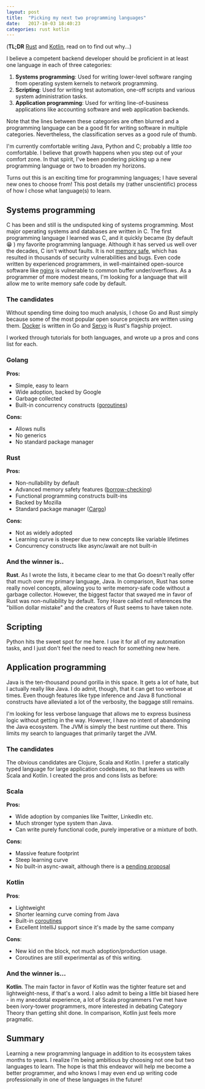 ```yaml
---
layout: post
title:  "Picking my next two programming languages"
date:   2017-10-03 18:40:23
categories: rust kotlin
---
```


(**TL;DR** [Rust](https://www.rust-lang.org) and [Kotlin](https://kotlinlang.org/), read on to find out why...)

I believe a competent backend developer should be proficient in at least one language in each of three categories:
1. **Systems programming**: Used for writing lower-level software ranging from operating system kernels to network programming. 
2. **Scripting**: Used for writing test automation, one-off scripts and various system administration tasks.
3. **Application programming**: Used for writing line-of-business applications like accounting software and web application backends.

Note that the lines between these categories are often blurred and a programming language can be a good fit for writing
software in multiple categories. Nevertheless, the classification serves as a good rule of thumb.

I'm currently comfortable writing Java, Python and C; probably a little _too_ comfortable. I believe that growth happens when you step out of 
your comfort zone. In that spirit, I've been pondering picking up a new programming language or two to
broaden my horizons.

Turns out this is an exciting time for programming languages; I have several new ones to choose from!  This post details my (rather unscientific)
process of how I chose what language(s) to learn.

## Systems programming

C has been and still is the undisputed king of systems programming. Most major operating systems and databases are written
in C. The first programming language I learned was C, and it quickly became (by default 😁 ) my favorite programming language.
Although it has served us well over the decades, C isn't without faults. It is not [memory safe](https://en.wikipedia.org/wiki/Memory_safety),
which has resulted in thousands of security vulnerabilities and bugs. Even code written by experienced programmers, in well-maintained 
open-source software like [nginx](https://nvd.nist.gov/vuln/detail/CVE-2009-2629)
is vulnerable to common buffer under/overflows. As a programmer of more modest means, I'm looking for a language that will allow me to
write memory safe code by default.

### The candidates

Without spending time doing too much analysis, I chose Go and Rust simply because some of the most popular
open source projects are written using them. [Docker](https://www.docker.com/) is written in Go and [Servo](https://servo.org/) is Rust's flagship project.

I worked through tutorials for both languages, and wrote up a pros and cons list for each.

### Golang

**Pros:**
* Simple, easy to learn
* Wide adoption, backed by Google
* Garbage collected
* Built-in concurrency constructs ([goroutines](https://gobyexample.com/goroutines))

**Cons:**
* Allows nulls
* No generics
* No standard package manager

### Rust
**Pros:**
* Non-nullability by default
* Advanced memory safety features ([borrow-checking](https://doc.rust-lang.org/1.8.0/book/references-and-borrowing.html))
* Functional programming constructs built-ins
* Backed by Mozilla
* Standard package manager ([Cargo](http://doc.crates.io/))

**Cons:**
* Not as widely adopted
* Learning curve is steeper due to new concepts like variable lifetimes
* Concurrency constructs like async/await are not built-in

### And the winner is..

**Rust**. As I wrote the lists, it became clear to me that Go doesn't really offer that much over my primary language, Java.
In comparison, Rust has some really novel concepts, allowing you to write memory-safe code without a garbage collector. However,
the biggest factor that swayed me in favor of Rust was non-nullability by default. Tony Hoare called null references
the "billion dollar mistake" and the creators of Rust seems to have taken note.

## Scripting

Python hits the sweet spot for me here. I use it for all of my automation tasks, and I just don't feel the need to reach for
something new here.

## Application programming

Java is the ten-thousand pound gorilla in this space. It gets a lot of hate, but I actually really like Java. I do admit, though,
that it can get too verbose at times. Even though features like type inference and Java 8 functional constructs have alleviated a lot of the verbosity, the baggage still
remains. 

I'm looking for less verbose language that allows me to express business logic without getting in the way.
However, I have no intent of abandoning the Java ecosystem. The JVM is simply the best runtime out there.
This limits my search to languages that primarily target the JVM.

### The candidates

The obvious candidates are Clojure, Scala and Kotlin. I prefer a statically typed language for large application codebases, so that leaves us with Scala and Kotlin.
I created the pros and cons lists as before:

### Scala

**Pros:**
* Wide adoption by companies like Twitter, LinkedIn etc.
* Much stronger type system than Java.
* Can write purely functional code, purely imperative or a mixture of both. 

**Cons:**
* Massive feature footprint 
* Steep learning curve
* No built-in async-await, although there is a [pending proposal](http://docs.scala-lang.org/sips/pending/async.html)

### Kotlin

**Pros**:
* Lightweight
* Shorter learning curve coming from Java
* Built-in [coroutines](https://kotlinlang.org/docs/reference/coroutines.html)
* Excellent IntelliJ support since it's made by the same company

**Cons**:
* New kid on the block, not much adoption/production usage.
* Coroutines are still experimental as of this writing.

### And the winner is...
**Kotlin**. The main factor in favor of Kotlin was the tighter feature set and lightweight-ness, if that's a word.
I also admit to being a little bit biased here - in my anecdotal experience, a lot of Scala programmers I've met have been ivory-tower programmers, more
interested in debating Category Theory than getting shit done. In comparison, Kotlin just feels more pragmatic.

## Summary

Learning a new programming language in addition to its ecosystem takes months to years. I realize I'm being ambitious by choosing not one but two languages
to learn. The hope is that this endeavor will help me become a better programmer, and who knows I may even end up writing code professionally in one of these
languages in the future!
